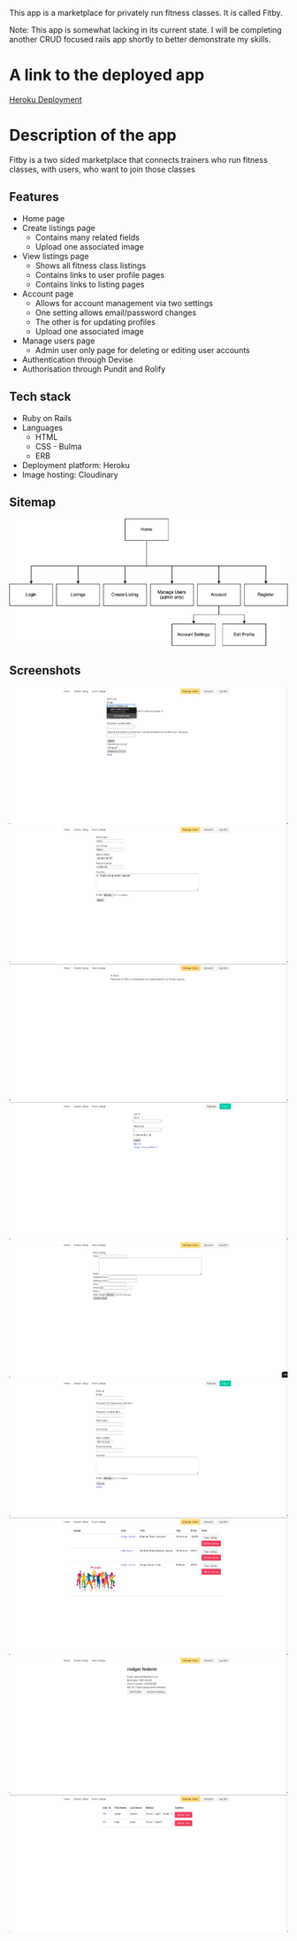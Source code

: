 This app is a marketplace for privately run fitness classes. It is called Fitby.

Note: This app is somewhat lacking in its current state. I will be completing another CRUD focused rails app shortly to better demonstrate my skills.

# A link to the deployed app

[Heroku Deployment](https://fitby-marketplace.herokuapp.com/)

# Description of the app

Fitby is a two sided marketplace that connects trainers who run fitness classes, with users, who want to join those classes

## Features

* Home page
* Create listings page
  * Contains many related fields
  * Upload one associated image
* View listings page
  * Shows all fitness class listings
  * Contains links to user profile pages
  * Contains links to listing pages
* Account page
  * Allows for account management via two settings
  * One setting allows email/password changes
  * The other is for updating profiles
  * Upload one associated image
* Manage users page
  * Admin user only page for deleting or editing user accounts
* Authentication through Devise
* Authorisation through Pundit and Rolify

## Tech stack
* Ruby on Rails
* Languages
  * HTML
  * CSS - Bulma
  * ERB
* Deployment platform: Heroku
* Image hosting: Cloudinary

## Sitemap

![sitemap](./docs/site_map.png)

## Screenshots

![account settings](./docs/account_settings.png)
![edit profile](./docs/edit_profile.png)
![home page](./docs/home_page.png)
![login](./docs/login.png)
![new listing](./docs/new_listing.png)
![register](./docs/register.png)
![view listings](./docs/view_listings.png)
![view profile](./docs/view_profile.png)
![view users (admin)](./docs/view_users_admin.png)


